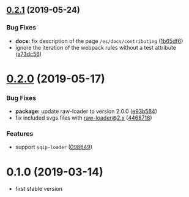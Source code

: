 ## [0.2.1](https://github.com/bazzite/nuxt-optimized-images/compare/v0.2.0...v0.2.1) (2019-05-24)


### Bug Fixes

* **docs:** fix description of the page `/es/docs/contributing` ([1b65df6](https://github.com/bazzite/nuxt-optimized-images/commit/1b65df6))
* ignore the iteration of the webpack rules without a test attribute ([a73dc56](https://github.com/bazzite/nuxt-optimized-images/commit/a73dc56))



# [0.2.0](https://github.com/bazzite/nuxt-optimized-images/compare/v0.1.0...v0.2.0) (2019-05-17)


### Bug Fixes

* **package:** update raw-loader to version 2.0.0 ([e93b584](https://github.com/bazzite/nuxt-optimized-images/commit/e93b584))
* fix included svgs files with raw-loader@2.x ([4468716](https://github.com/bazzite/nuxt-optimized-images/commit/4468716))


### Features

* support `sqip-loader` ([098649](https://github.com/bazzite/nuxt-optimized-images/commit/098649))


# 0.1.0 (2019-03-14)

* first stable version

